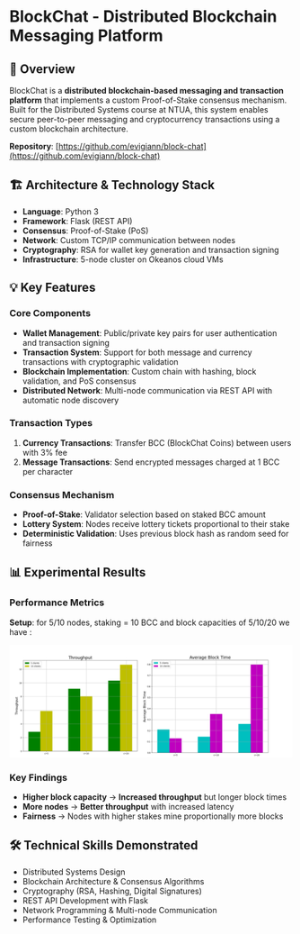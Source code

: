 # BlockChat - Distributed Blockchain Messaging Platform

## 🚀 Overview
BlockChat is a **distributed blockchain-based messaging and transaction platform** that implements a custom Proof-of-Stake consensus mechanism. Built for the Distributed Systems course at NTUA, this system enables secure peer-to-peer messaging and cryptocurrency transactions using a custom blockchain architecture.

**Repository**: [https://github.com/evigiann/block-chat](https://github.com/evigiann/block-chat)

## 🏗️ Architecture & Technology Stack
- **Language**: Python 3
- **Framework**: Flask (REST API)
- **Consensus**: Proof-of-Stake (PoS)
- **Network**: Custom TCP/IP communication between nodes
- **Cryptography**: RSA for wallet key generation and transaction signing
- **Infrastructure**: 5-node cluster on Okeanos cloud VMs

## 💡 Key Features

### Core Components
- **Wallet Management**: Public/private key pairs for user authentication and transaction signing
- **Transaction System**: Support for both message and currency transactions with cryptographic validation
- **Blockchain Implementation**: Custom chain with hashing, block validation, and PoS consensus
- **Distributed Network**: Multi-node communication via REST API with automatic node discovery

### Transaction Types
1. **Currency Transactions**: Transfer BCC (BlockChat Coins) between users with 3% fee
2. **Message Transactions**: Send encrypted messages charged at 1 BCC per character

### Consensus Mechanism
- **Proof-of-Stake**: Validator selection based on staked BCC amount
- **Lottery System**: Nodes receive lottery tickets proportional to their stake
- **Deterministic Validation**: Uses previous block hash as random seed for fairness

## 📊 Experimental Results

### Performance Metrics
**Setup**: for 5/10 nodes, staking = 10 BCC and block capacities of 5/10/20 we have :

![results](image.png)

### Key Findings
- **Higher block capacity** → **Increased throughput** but longer block times
- **More nodes** → **Better throughput** with increased latency
- **Fairness** → Nodes with higher stakes mine proportionally more blocks

## 🛠️ Technical Skills Demonstrated
- Distributed Systems Design
- Blockchain Architecture & Consensus Algorithms
- Cryptography (RSA, Hashing, Digital Signatures)
- REST API Development with Flask
- Network Programming & Multi-node Communication
- Performance Testing & Optimization


